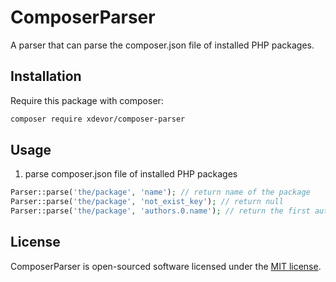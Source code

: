 # ComposerParser

A parser that can parse the composer.json file of installed PHP packages.

## Installation
Require this package with composer:
```bash
composer require xdevor/composer-parser
```

## Usage

1. parse composer.json file of installed PHP packages
```php
Parser::parse('the/package', 'name'); // return name of the package
Parser::parse('the/package', 'not_exist_key'); // return null
Parser::parse('the/package', 'authors.0.name'); // return the first author name
```

## License

ComposerParser is open-sourced software licensed under the [MIT license](LICENSE.md).
